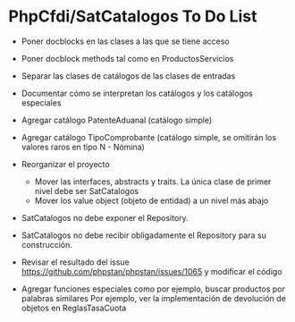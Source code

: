 # PhpCfdi/SatCatalogos To Do List

- Poner docblocks en las clases a las que se tiene acceso

- Poner docblock methods tal como en ProductosServicios

- Separar las clases de catálogos de las clases de entradas

- Documentar cómo se interpretan los catálogos y los catálogos especiales

- Agregar catálogo PatenteAduanal (catálogo simple)

- Agregar catálogo TipoComprobante (catálogo simple, se omitirán los valores raros en tipo N - Nómina)

- Reorganizar el proyecto
    - Mover las interfaces, abstracts y traits. La única clase de primer nivel debe ser SatCatalogos
    - Mover los value object (objeto de entidad) a un nivel más abajo

- SatCatalogos no debe exponer el Repository.

- SatCatalogos no debe recibir obligadamente el Repository para su construcción.

- Revisar el resultado del issue https://github.com/phpstan/phpstan/issues/1065
  y modificar el código

- Agregar funciones especiales como por ejemplo, buscar productos por palabras similares
  Por ejemplo, ver la implementación de devolución de objetos en ReglasTasaCuota
